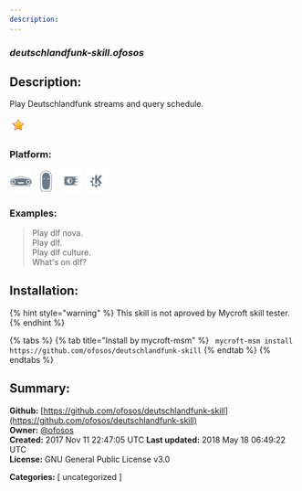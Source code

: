 ```yaml
---
description: 
---
```


### _deutschlandfunk-skill.ofosos_  
## Description:  
Play Deutschlandfunk streams and query schedule.  
  
![](../.gitbook/assets/star.png)  
  
### Platform:  
 ![Mark I](../.gitbook/assets/mark-1-icon.png)  ![Mark II](../.gitbook/assets/mark-2-icon.png)  ![Picroft](../.gitbook/assets/picroft-icon.png)  ![plasmoid](../.gitbook/assets/kde.png)   
### Examples:  
> Play dlf nova.  
> Play dlf.  
> Play dlf culture.  
> What's on dlf?  
  
## Installation:  
{% hint style="warning" %}
This skill is not aproved by Mycroft skill tester.
{% endhint %}
    
{% tabs %}
{% tab title="Install by mycroft-msm" %}
``` mycroft-msm install https://github.com/ofosos/deutschlandfunk-skill```
{% endtab %}
  {% endtabs %}
    
## Summary:  
**Github:** [https://github.com/ofosos/deutschlandfunk-skill](https://github.com/ofosos/deutschlandfunk-skill)  
**Owner:** [@ofosos](https://github.com/ofosos)  
**Created:** 2017 Nov 11 22:47:05 UTC  **Last updated:** 2018 May 18 06:49:22 UTC  
**License:** GNU General Public License v3.0  
  
**Categories:** [ uncategorized ]   
